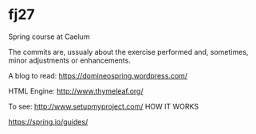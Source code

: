 # fj27
Spring course at Caelum

The commits are, ussualy about the exercise performed and, sometimes, minor adjustments or enhancements.


A blog to read:
https://domineospring.wordpress.com/

HTML Engine:
http://www.thymeleaf.org/

To see:
http://www.setupmyproject.com/
HOW IT WORKS

https://spring.io/guides/
